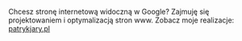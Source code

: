 Chcesz stronę internetową widoczną w Google? Zajmuję się projektowaniem i optymalizacją stron www. Zobacz moje realizacje: [patrykjary.pl](https://patrykjary.pl/) 
